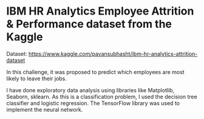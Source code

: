 # IBM HR Analytics Employee Attrition & Performance dataset from the Kaggle

Dataset: https://www.kaggle.com/pavansubhasht/ibm-hr-analytics-attrition-dataset

In this challenge, it was proposed to predict which employees are most likely to leave their jobs.  

I have done exploratory data analysis using libraries like Matplotlib, Seaborn, sklearn. As this is a classification problem, I used the decision tree classifier and logistic regression. The TensorFlow library was used to implement the neural network. 
